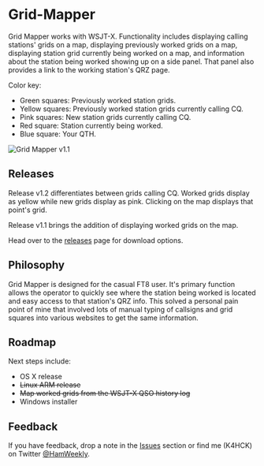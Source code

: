 # Grid-Mapper
Grid Mapper works with WSJT-X. Functionality includes displaying calling stations' grids on a map, displaying previously worked grids on a map, displaying station grid currently being worked on a map, and information about the station being worked showing up on a side panel. That panel also provides a link to the working station's QRZ page.

Color key:
* Green squares: Previously worked station grids.
* Yellow squares: Previously worked station grids currently calling CQ.
* Pink squares: New station grids currently calling CQ.
* Red square: Station currently being worked.
* Blue square: Your QTH.

![Grid Mapper v1.1](http://assets.midnightcheese.com/images/grid-mapper-v1.1.png "Grid Mapper v1.1")

## Releases
Release v1.2 differentiates between grids calling CQ. Worked grids display as yellow while new grids display as pink. Clicking on the map displays that point's grid.

Release v1.1 brings the addition of displaying worked grids on the map. 

Head over to the [releases](https://github.com/Cale/Grid-Mapper/releases "releases") page for download options.

## Philosophy
Grid Mapper is designed for the casual FT8 user. It's primary function allows the operator to quickly see where the station being worked is located and easy access to that station's QRZ info. This solved a personal pain point of mine that involved lots of manual typing of callsigns and grid squares into various websites to get the same information. 

## Roadmap
Next steps include:
* OS X release
* ~~Linux ARM release~~
* ~~Map worked grids from the WSJT-X QSO history log~~
* Windows installer

## Feedback
If you have feedback, drop a note in the [Issues](https://github.com/Cale/Grid-Mapper/issues "Issues") section or find me (K4HCK) on Twitter [@HamWeekly](https://twitter.com/hamweekly "Cale on Twitter").
